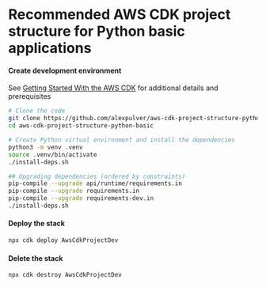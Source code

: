 # Recommended AWS CDK project structure for Python basic applications

#### Create development environment
See [Getting Started With the AWS CDK](https://docs.aws.amazon.com/cdk/latest/guide/getting_started.html)
for additional details and prerequisites

```bash
# Clone the code
git clone https://github.com/alexpulver/aws-cdk-project-structure-python-basic
cd aws-cdk-project-structure-python-basic

# Create Python virtual environment and install the dependencies
python3 -m venv .venv
source .venv/bin/activate
./install-deps.sh

## Upgrading dependencies (ordered by constraints)
pip-compile --upgrade api/runtime/requirements.in
pip-compile --upgrade requirements.in
pip-compile --upgrade requirements-dev.in
./install-deps.sh
```

#### Deploy the stack
```bash
npx cdk deploy AwsCdkProjectDev
```

#### Delete the stack
```bash
npx cdk destroy AwsCdkProjectDev
```
